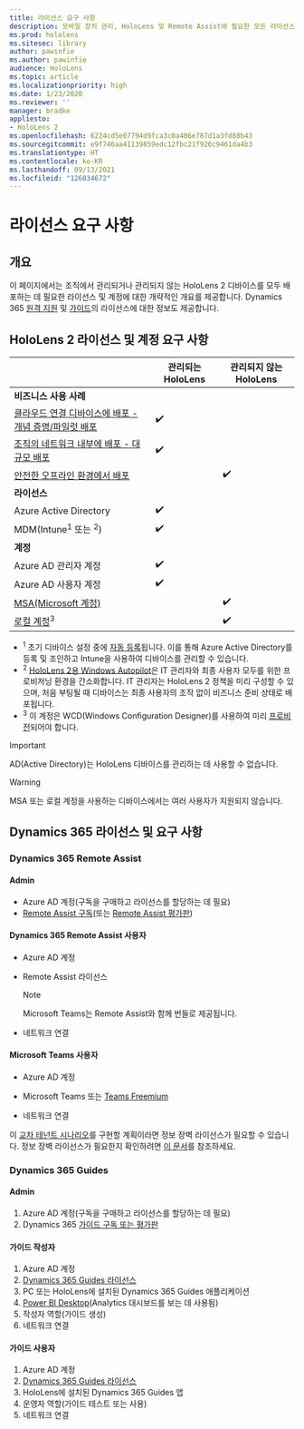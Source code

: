 ```yaml
---
title: 라이선스 요구 사항
description: 모바일 장치 관리, HoloLens 및 Remote Assist에 필요한 모든 라이선스 요구 사항 및 지침을 최신으로 유지하세요.
ms.prod: hololens
ms.sitesec: library
author: pawinfie
ms.author: pawinfie
audience: HoloLens
ms.topic: article
ms.localizationpriority: high
ms.date: 1/23/2020
ms.reviewer: ''
manager: bradke
appliesto:
- HoloLens 2
ms.openlocfilehash: 6224cd5e07794d9fca3c0a406e787d1a3fd88b43
ms.sourcegitcommit: e9f746aa41139859edc12fbc21f926c9461da4b3
ms.translationtype: HT
ms.contentlocale: ko-KR
ms.lasthandoff: 09/13/2021
ms.locfileid: "126034672"
---
```

# <a name="license-requirements"></a>라이선스 요구 사항

## <a name="overview"></a>개요
이 페이지에서는 조직에서 관리되거나 관리되지 않는 HoloLens 2 디바이스를 모두 배포하는 데 필요한 라이선스 및 계정에 대한 개략적인 개요를 제공합니다. Dynamics 365 [원격 지원](#dynamics-365-remote-assist) 및 [가이드](#dynamics-365-guides)의 라이선스에 대한 정보도 제공합니다.

## <a name="hololens-2-license-and-account-requirements"></a>HoloLens 2 라이선스 및 계정 요구 사항

 
|       &nbsp;      | 관리되는 HoloLens | 관리되지 않는 HoloLens |
|-------------------|-----------------|---------------------|
| **비즈니스 사용 사례** | | |
| [클라우드 연결 디바이스에 배포 - 개념 증명/파일럿 배포](hololens-requirements.md#scenario-a-deploy-to-cloud-connected-devices)  | ✔️| |
| [조직의 네트워크 내부에 배포 - 대규모 배포](hololens-requirements.md#scenario-b-deploy-inside-your-organizations-network) | ✔️| |
| [안전한 오프라인 환경에서 배포](hololens-requirements.md#scenario-c-deploy-in-secure-offline-environment) | | ✔️ |
| **라이선스** | | |
| Azure Active Directory | ✔️ | |
| MDM(Intune<sup>1</sup> 또는 <sup>2</sup>) | ✔️  | |
| **계정** |  | |
| Azure AD 관리자 계정 | ✔️ |  |
| Azure AD 사용자 계정 | ✔️ | |
| [MSA(Microsoft 계정)](/windows/security/identity-protection/access-control/microsoft-accounts)| | ✔️ |
| [로컬 계정](/windows/security/identity-protection/access-control/local-accounts)<sup>3</sup> | | ✔️ |
- <sup>1</sup> 초기 디바이스 설정 중에 [자동 등록](/mem/intune/enrollment/windows-enroll#enable-windows-10-automatic-enrollment)됩니다. 이를 통해 Azure Active Directory를 등록 및 조인하고 Intune을 사용하여 디바이스를 관리할 수 있습니다.
- <sup>2</sup> [HoloLens 2용 Windows Autopilot](hololens2-autopilot.md)은 IT 관리자와 최종 사용자 모두를 위한 프로비저닝 환경을 간소화합니다. IT 관리자는 HoloLens 2 정책을 미리 구성할 수 있으며, 처음 부팅될 때 디바이스는 최종 사용자의 조작 없이 비즈니스 준비 상태로 배포됩니다.
- <sup>3</sup> 이 계정은 WCD(Windows Configuration Designer)를 사용하여 미리 [프로비전](hololens-provisioning.md#provisioning-package-hololens-wizard)되어야 합니다.

> [!IMPORTANT]
> AD(Active Directory)는 HoloLens 디바이스를 관리하는 데 사용할 수 없습니다.
 
> [!WARNING]
> MSA 또는 로컬 계정을 사용하는 디바이스에서는 여러 사용자가 지원되지 않습니다.

## <a name="dynamics-365-licensing-and-requirements"></a>Dynamics 365 라이선스 및 요구 사항

### <a name="dynamics-365-remote-assist"></a>Dynamics 365 Remote Assist 

#### <a name="admin"></a>Admin

- Azure AD 계정(구독을 구매하고 라이선스를 할당하는 데 필요)
- [Remote Assist 구독](/dynamics365/mixed-reality/remote-assist/buy-and-deploy-remote-assist)(또는 [Remote Assist 평가판](/dynamics365/mixed-reality/remote-assist/try-remote-assist))
    
#### <a name="dynamics-365-remote-assist-user"></a>Dynamics 365 Remote Assist 사용자

- Azure AD 계정

- Remote Assist 라이선스 

  > [!NOTE]
  > Microsoft Teams는 Remote Assist와 함께 번들로 제공됩니다.

- 네트워크 연결

#### <a name="microsoft-teams-user"></a>Microsoft Teams 사용자

- Azure AD 계정

- Microsoft Teams 또는 [Teams Freemium](https://products.office.com/microsoft-teams/free)

- 네트워크 연결

이 [교차 테넌트 시나리오](/dynamics365/mixed-reality/remote-assist/cross-tenant-overview#scenario-2-leasing-services-to-other-tenants)를 구현할 계획이라면 정보 장벽 라이선스가 필요할 수 있습니다. 정보 장벽 라이선스가 필요한지 확인하려면 [이 문서](/dynamics365/mixed-reality/remote-assist/cross-tenant-licensing-implementation#step-1-determine-if-information-barriers-are-necessary)를 참조하세요.

### <a name="dynamics-365-guides"></a>Dynamics 365 Guides 

#### <a name="admin"></a>Admin

1. Azure AD 계정(구독을 구매하고 라이선스를 할당하는 데 필요)
2. Dynamics 365 [가이드 구독 또는 평가판](/dynamics365/mixed-reality/guides/setup-step-one)

#### <a name="guides-author"></a>가이드 작성자

1. Azure AD 계정
1. [Dynamics 365 Guides 라이선스](/dynamics365/mixed-reality/guides/requirements)
1. PC 또는 HoloLens에 설치된 Dynamics 365 Guides 애플리케이션
1. [Power BI Desktop](https://powerbi.microsoft.com/desktop/)(Analytics 대시보드를 보는 데 사용됨)
1. 작성자 역할(가이드 생성)
1. 네트워크 연결

#### <a name="guides-user"></a>가이드 사용자

1. Azure AD 계정
1. [Dynamics 365 Guides 라이선스](/dynamics365/mixed-reality/guides/requirements)
1. HoloLens에 설치된 Dynamics 365 Guides 앱
1. 운영자 역할(가이드 테스트 또는 사용)
1. 네트워크 연결
